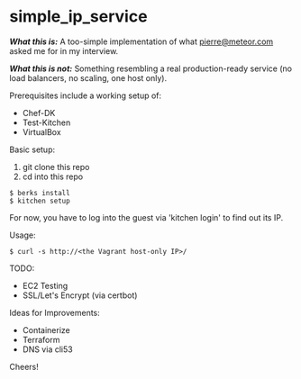 # simple_ip_service

***What this is:***
  A too-simple implementation of what pierre@meteor.com asked me for in my interview.

***What this is not:***
  Something resembling a real production-ready service (no load balancers, no scaling, one host only).

Prerequisites include a working setup of:
  * Chef-DK
  * Test-Kitchen
  * VirtualBox

Basic setup:
  1. git clone this repo
  1. cd into this repo

  ```shell
  $ berks install
  $ kitchen setup
```

For now, you have to log into the guest via 'kitchen login' to find out its IP.

Usage:
```shell
$ curl -s http://<the Vagrant host-only IP>/
```

TODO: 
  * EC2 Testing
  * SSL/Let's Encrypt (via certbot)

Ideas for Improvements:
  * Containerize
  * Terraform
  * DNS via cli53
  
Cheers!
